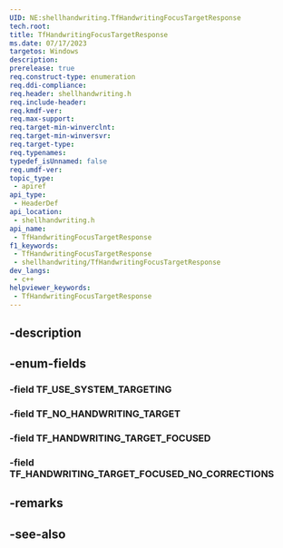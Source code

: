 ```yaml
---
UID: NE:shellhandwriting.TfHandwritingFocusTargetResponse
tech.root: 
title: TfHandwritingFocusTargetResponse
ms.date: 07/17/2023
targetos: Windows
description: 
prerelease: true
req.construct-type: enumeration
req.ddi-compliance: 
req.header: shellhandwriting.h
req.include-header: 
req.kmdf-ver: 
req.max-support: 
req.target-min-winverclnt: 
req.target-min-winversvr: 
req.target-type: 
req.typenames: 
typedef_isUnnamed: false
req.umdf-ver: 
topic_type:
 - apiref
api_type:
 - HeaderDef
api_location:
 - shellhandwriting.h
api_name:
 - TfHandwritingFocusTargetResponse
f1_keywords:
 - TfHandwritingFocusTargetResponse
 - shellhandwriting/TfHandwritingFocusTargetResponse
dev_langs:
 - c++
helpviewer_keywords:
 - TfHandwritingFocusTargetResponse
---
```


## -description

## -enum-fields

### -field TF_USE_SYSTEM_TARGETING

### -field TF_NO_HANDWRITING_TARGET

### -field TF_HANDWRITING_TARGET_FOCUSED

### -field TF_HANDWRITING_TARGET_FOCUSED_NO_CORRECTIONS

## -remarks

## -see-also

